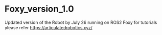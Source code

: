 # Foxy_version_1.0
Updated version of the Robot by July 26 running on ROS2 Foxy
for tutorials please refer https://articulatedrobotics.xyz/

